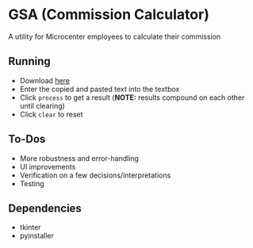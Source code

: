 # GSA (Commission Calculator)
A utility for Microcenter employees to calculate their commission

## Running
* Download [here](https://drive.google.com/file/d/1hifkyjuOCbAK0tx6nChhQ1AJ9L1dHNST/view?usp=sharing)
* Enter the copied and pasted text into the textbox
* Click `process` to get a result (**NOTE:** results compound on each other until clearing)
* Click `clear` to reset

## To-Dos
* More robustness and error-handling
* UI improvements
* Verification on a few decisions/interpretations
* Testing

## Dependencies
* tkinter
* pyinstaller
